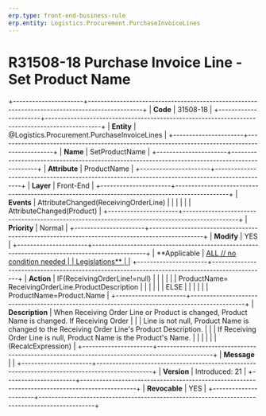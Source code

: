 ```yaml
---
erp.type: front-end-business-rule
erp.entity: Logistics.Procurement.PurchaseInvoiceLines
---
```


# R31508-18 Purchase Invoice Line - Set Product Name
+----------------------+-----------------------------------------------------------------------------------------------+
| **Code**             | 31508-18                                                                                      |
+----------------------+-----------------------------------------------------------------------------------------------+
| **Entity**           | @Logistics.Procurement.PurchaseInvoiceLines                                                                           |
+----------------------+-----------------------------------------------------------------------------------------------+
| **Name**             | SetProductName                                                                                |
+----------------------+-----------------------------------------------------------------------------------------------+
| **Attribute**        | ProductName                                                                                   |
+----------------------+-----------------------------------------------------------------------------------------------+
| **Layer**            | Front-End                                                                                     |
+----------------------+-----------------------------------------------------------------------------------------------+
| **Events**           | AttributeChanged(ReceivingOrderLine)                                                          |
|                      |                                                                                               |
|                      | AttributeChanged(Product)                                                                     |
+----------------------+-----------------------------------------------------------------------------------------------+
| **Priority**         | Normal                                                                                        |
+----------------------+-----------------------------------------------------------------------------------------------+
| **Modify**           | YES                                                                                           |
+----------------------+-----------------------------------------------------------------------------------------------+
| **Applicable         | [ALL // no condition needed                                                                   |
| Legislations**       | ](https://confluence.erp.net/display/techdoc/Country+Specific+Functionality)                  |
+----------------------+-----------------------------------------------------------------------------------------------+
| **Action**           | IF(ReceivingOrderLine!=null)                                                                  |
|                      |                                                                                               |
|                      | ProductName= ReceivingOrderLine.ProductDescription                                            |
|                      |                                                                                               |
|                      | ELSE                                                                                          |
|                      |                                                                                               |
|                      | ProductName=Product.Name                                                                      |
+----------------------+-----------------------------------------------------------------------------------------------+
| **Description**      | When Receiving Order Line or Product is changed, Product Name is changed. If Receiving Order  |
|                      | Line is not null, Product Name is changed to the Receiving Order Line\'s Product Description. |
|                      | If Receiving Order Line is null, Product Name is the Product\'s Name.                         |
|                      |                                                                                               |
|                      | (RecalcExpression)                                                                            |
+----------------------+-----------------------------------------------------------------------------------------------+
| **Message**          |                                                                                               |
+----------------------+-----------------------------------------------------------------------------------------------+
| **Version**          | Introduced: 21                                                                                |
+----------------------+-----------------------------------------------------------------------------------------------+
| **Revocable**        | YES                                                                                           |
+----------------------+-----------------------------------------------------------------------------------------------+

  

  

  
